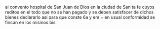 al convento hospital de San Juan de Dios en la ciudad de San
ta fe cuyos reditos en el todo que no se han pagado y se deben
satisfacer de dichos bienes declararlo así para que conste
6a y em = en usual conformidad se fincan en los mismos bis